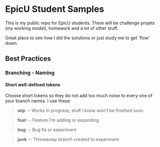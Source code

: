# EpicU Student Samples
This is my public repo for EpicU students.  There will be challenge projets (my working model), homework and a lot of other stuff.

Great place to see how I did the solutions or just study me to get 'flow' down.


## Best Practices
### Branching - Naming

#### Short well-defined tokens ####
Choose short tokens so they do not add too much noise to every one of your branch names. I use these:

>**wip**   --  Works in progress; stuff I know won't be finished soon

>**feat**  --  Feature I'm adding or expanding

>**bug**   --  Bug fix or experiment

>**junk**  --  Throwaway branch created to experiment
